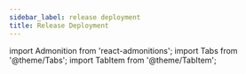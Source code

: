 ```yaml
---
sidebar_label: release deployment
title: Release Deployment
---
```

import Admonition from 'react-admonitions';
import Tabs from '@theme/Tabs';
import TabItem from '@theme/TabItem';